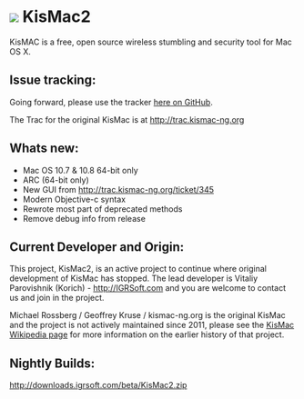 <img src="https://raw.github.com/iKorich/KisMac2/master/Resources/Icons/devil.png"> KisMac2
======

KisMAC is a free, open source wireless stumbling and security tool for Mac OS X. 

Issue tracking:
-------

Going forward, please use the tracker <a href="https://github.com/IGRSoft/KisMac2/issues">here on GitHub</a>.

The Trac for the original KisMac is at http://trac.kismac-ng.org

Whats new:
-------

* Mac OS 10.7 & 10.8 64-bit only
* ARC (64-bit only)
* New GUI from http://trac.kismac-ng.org/ticket/345
* Modern Objective-c syntax
* Rewrote most part of deprecated methods
* Remove debug info from release

Current Developer and Origin:
-------

This project, KisMac2, is an active project to continue where original development of KisMac has stopped. The lead developer is Vitaliy Parovishnik (Korich) - http://IGRSoft.com and you are welcome to contact us and join in the project.

Michael Rossberg / Geoffrey Kruse / kismac-ng.org is the original KisMac and the project is not actively maintained since 2011, please see the <a href="https://en.wikipedia.org/wiki/KisMAC">KisMac Wikipedia page</a> for more information on the earlier history of that project.



Nightly Builds:
-------

http://downloads.igrsoft.com/beta/KisMac2.zip
